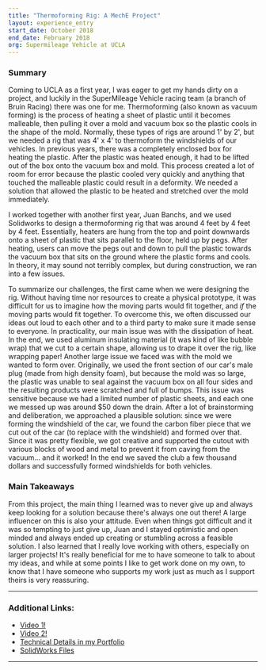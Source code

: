 ```yaml
---
title: "Thermoforming Rig: A MechE Project"
layout: experience_entry
start_date: October 2018
end_date: February 2018
org: Supermileage Vehicle at UCLA
---
```

<h3>Summary</h3>
<p>Coming to UCLA as a first year, I was eager to get my hands dirty on a project, and luckily in the SuperMileage Vehicle racing team (a branch of Bruin Racing) there was one for me. Thermoforming (also known as vacuum forming) is the process of heating a sheet of plastic until it becomes malleable, then pulling it over a mold and vacuum box so the plastic cools in the shape of the mold. Normally, these types of rigs are around 1' by 2', but we needed a rig that was 4' x 4' to thermoform the windshields of our vehicles. In previous years, there was a completely enclosed box for heating the plastic. After the plastic was heated enough, it had to be lifted out of the box onto the vacuum box and mold. This process created a lot of <span class="standOut">room for error</span> because the plastic cooled very quickly and anything that touched the malleable plastic could result in a deformity. We needed a solution that allowed the plastic to be heated and stretched over the mold immediately.</p>
<p>I worked together with another first year, Juan Banchs, and we used Solidworks to design a thermoforming rig that was around 4 feet by 4 feet by 4 feet. Essentially, heaters are hung from the top and point downwards onto a sheet of plastic that sits parallel to the floor, held up by pegs. After heating, users can move the pegs out and down to pull the plastic towards the vacuum box that sits on the ground where the plastic forms and cools. In theory, it may sound not terribly complex, but during construction, we ran into a few issues.</p>
<p>To <span class="standOut">summarize our challenges</span>, the first came when we were designing the rig. Without having time nor resources to create a physical prototype, it was difficult for us to imagine how the moving parts would fit together, and <i>if</i> the moving parts would fit together. To overcome this, we often discussed our ideas out loud to each other and to a third party to make sure it made sense to everyone. In practicality, our main issue was with the dissipation of heat. In the end, we used aluminum insulating material (it was kind of like bubble wrap) that we cut to a certain shape, allowing us to drape it over the rig, like wrapping paper! Another large issue we faced was with the mold we wanted to form over. Originally, we used the front section of our car's male plug (made from high density foam), but because the mold was so large, the plastic was unable to seal against the vacuum box on all four sides and the resulting products were scratched and full of bumps. This issue was sensitive because we had a limited number of plastic sheets, and each one we messed up was around $50 down the drain. After a lot of brainstorming and deliberation, we approached a plausible solution: since we were forming the windshield of the car, we found the carbon fiber piece that we cut out of the car (to replace with the windshield) and formed over that. Since it was pretty flexible, we got creative and supported the cutout with various blocks of wood and metal to prevent it from caving from the vacuum... and it worked! In the end we saved the club a few thousand dollars and successfully formed windshields for both vehicles.</p>
<h3>Main Takeaways</h3>
<p>From this project, the main thing I learned was to never give up and always keep looking for a solution because there's always one out there! A large influencer on this is also your attitude. Even when things got difficult and it was so tempting to just give up, Juan and I stayed optimistic and open minded and always ended up creating or stumbling across a feasible solution. I also learned that I really love working with others, especially on larger projects! It's really beneficial for me to have someone to talk to about my ideas, and while at some points I like to get work done on my own, to know that I have someone who supports my work just as much as I support theirs is very reassuring.</p>
<hr>

<h3>Additional Links:</h3>
<ul>
	<li><a href="https://www.youtube.com/watch?v=7bYqbnksYDs">Video 1!</a></li>
	<li><a href="https://www.youtube.com/watch?v=Rl3XMQ1jmM4&t=4s">Video 2!</a></li>
	<li><a href="https://drive.google.com/file/d/1oIqabmGA0fKFerhM5TrV__4AKuWEJKwl/view">Technical Details in my Portfolio</a></li>
	<li><a href="https://drive.google.com/open?id=1DXKvsOzItm5wV33Ja_T72xUo2aFWqMd-">SolidWorks Files</a></li>

</ul>
<hr>
<!-- <h3>Photo Gallery</h3>
<div id="photo_gal">
	<div class="pic_and_cap">
		<div class="pic">
		</div>
		<div class="cap"><p class="caption"></p>
		</div>
	</div>
	<div class="pic_and_cap">
		<div class="pic">
		</div>
		<div class="cap"><p class="caption"></p>
		</div>
	</div>
	<div class="pic_and_cap">
		<div class="pic">
		</div>
		<div class="cap"><p class="caption"></p>
		</div>
	</div>
</div> -->